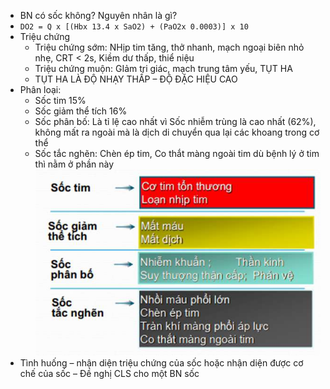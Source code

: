 - BN có sốc không? Nguyên nhân là gì?
- `DO2 = Q x [(Hbx 13.4 x SaO2) + (PaO2x 0.0003)] x 10`
- Triệu chứng
	- Triệu chứng sớm: NHịp tim tăng, thở nhanh, mạch ngoại biên nhỏ nhẹ, CRT < 2s, Kiềm dư thấp, thiể niệu
	- Triệu chứng muộn: GIảm tri giác, mạch trung tâm yếu, TỤT HA
	- TỤT HA LÀ ĐỘ NHẠY THẤP – ĐỘ ĐẶC HIỆU CAO
- Phân loại:
	- Sốc tim 15%
	- Sốc giảm thể tích 16%
	- Sốc phân bố: Là tỉ lệ cao nhất vì Sốc nhiễm trùng là cao nhất (62%), không mất ra ngoài mà là dịch di chuyển qua lại các khoang trong cơ thể
	- Sốc tắc nghẽn: Chèn ép tim, Co thắt màng ngoài tim dù bệnh lý ở tim thì nằm ở phần này
	![Buổi 16 - RL đa cơ quan-1687423977533.jpeg](../../../200%20Files/image/image/Bu%E1%BB%95i%2016%20-%20RL%20%C4%91a%20c%C6%A1%20quan-1687423977533.jpeg)
- Tình huống – nhận diện triệu chứng của sốc hoặc nhận diện được cơ chế của sốc – Đề nghị CLS cho một BN sốc